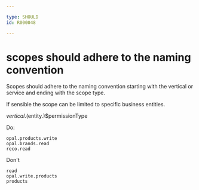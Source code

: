 ```yaml
---

type: SHOULD
id: R000048

---
```


# scopes should adhere to the naming convention

Scopes should adhere to the naming convention starting with the vertical or service and ending with the scope type.

If sensible the scope can be limited to specific business entities.

$vertical.($entity.)$permissionType 

Do:

```text
opal.products.write
opal.brands.read
reco.read
```

Don't

```text
read
opal.write.products
products
```